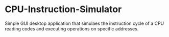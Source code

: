 # CPU-Instruction-Simulator
 Simple GUI desktop application that simulaes the instruction cycle of a CPU reading codes and executing operations on specific addresses.

